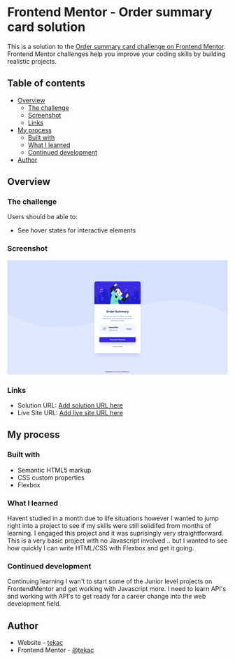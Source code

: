 # Frontend Mentor - Order summary card solution

This is a solution to the [Order summary card challenge on Frontend Mentor](https://www.frontendmentor.io/challenges/order-summary-component-QlPmajDUj). Frontend Mentor challenges help you improve your coding skills by building realistic projects.

## Table of contents

- [Overview](#overview)
  - [The challenge](#the-challenge)
  - [Screenshot](#screenshot)
  - [Links](#links)
- [My process](#my-process)
  - [Built with](#built-with)
  - [What I learned](#what-i-learned)
  - [Continued development](#continued-development)
- [Author](#author)

## Overview

### The challenge

Users should be able to:

- See hover states for interactive elements

### Screenshot

![](screenshot.png)

### Links

- Solution URL: [Add solution URL here](https://github.com/tekac/frontendmentor.io/tree/main/order-summary-component-main)
- Live Site URL: [Add live site URL here](https://unruffled-nightingale-2f41cd.netlify.app/)

## My process

### Built with

- Semantic HTML5 markup
- CSS custom properties
- Flexbox

### What I learned

Havent studied in a month due to life situations however I wanted to jump right into a project to see if my skills were still solidifed from months of learning. I engaged this project and it was suprisingly very straightforward. This is a very basic project with no Javascript involved .. but I wanted to see how quickly I can write HTML/CSS with Flexbox and get it going.

### Continued development

Continuing learning I wan't to start some of the Junior level projects on FrontendMentor and get working with Javascript more. I need to learn API's and working with API's to get ready for a career change into the web development field.

## Author

- Website - [tekac](https://github.com/tekac)
- Frontend Mentor - [@tekac](https://www.frontendmentor.io/profile/tekac)
